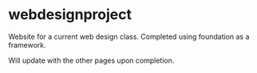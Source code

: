 # webdesignproject
Website for a current web design class. Completed using foundation as a framework.

Will update with the other pages upon completion.
